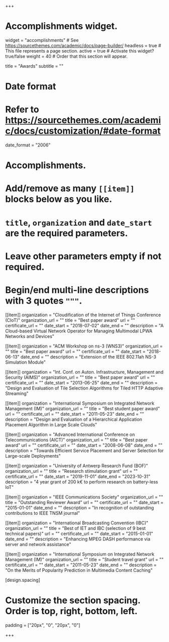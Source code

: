 +++
# Accomplishments widget.
widget = "accomplishments"  # See https://sourcethemes.com/academic/docs/page-builder/
headless = true  # This file represents a page section.
active = true  # Activate this widget? true/false
weight = 40  # Order that this section will appear.

title = "Awards"
subtitle = ""

# Date format
#   Refer to https://sourcethemes.com/academic/docs/customization/#date-format
date_format = "2006"

# Accomplishments.
#   Add/remove as many `[[item]]` blocks below as you like.
#   `title`, `organization` and `date_start` are the required parameters.
#   Leave other parameters empty if not required.
#   Begin/end multi-line descriptions with 3 quotes `"""`.

  
[[item]]
  organization = "Cloudification of the Internet of Things Conference (CIoT)"
  organization_url = ""
  title = "Best paper award"
  url = ""
  certificate_url = ""
  date_start = "2018-07-02"
  date_end = ""
  description = "A Cloud-based Virtual Network Operator for Managing Multimodal LPWA Networks and Devices"

[[item]]
  organization = "ACM Workshop on ns-3 (WNS3)"
  organization_url = ""
  title = "Best paper award"
  url = ""
  certificate_url = ""
  date_start = "2018-06-13"
  date_end = ""
  description = "Extension of the IEEE 802.11ah NS-3 Simulation Module"
  

[[item]]
  organization = "Int. Conf. on Auton. Infrastructure, Management and Security (AIMS)"
  organization_url = ""
  title = "Best paper award"
  url = ""
  certificate_url = ""
  date_start = "2013-06-25"
  date_end = ""
  description = "Design and Evaluation of Tile Selection Algorithms for Tiled HTTP Adaptive Streaming"
  
  

[[item]]
  organization = "International Symposium on Integrated Network Management (IM)"
  organization_url = ""
  title = "Best student paper award"
  url = ""
  certificate_url = ""
  date_start = "2011-05-23"
  date_end = ""
  description = "Design and Evaluation of a Hierarchical Application Placement Algorithm in Large Scale Clouds"
  

[[item]]
  organization = "Advanced International Conference on Telecommunications (AICT)"
  organization_url = ""
  title = "Best paper award"
  url = ""
  certificate_url = ""
  date_start = "2008-06-08"
  date_end = ""
  description = "Towards Efficient Service Placement and Server Selection for Large-scale Deployments"
  

[[item]]
  organization = "University of Antwerp Research Fund (BOF)"
  organization_url = ""
  title = "Research stimulation grant"
  url = ""
  certificate_url = ""
  date_start = "2019-11-01"
  date_end = "2023-10-31"
  description = "4 year grant of 200 k€ to perform research on battery-less IoT"

[[item]]
  organization = "IEEE Communications Society"
  organization_url = ""
  title = "Outstanding Reviewer Award"
  url = ""
  certificate_url = ""
  date_start = "2015-01-01"
  date_end = ""
  description = "In recognition of outstanding contributions to IEEE TNSM journal"

[[item]]
  organization = "International Broadcasting Convention (IBC)"
  organization_url = ""
  title = "Best of IET and IBC (selection of 9 best technical papers)"
  url = ""
  certificate_url = ""
  date_start = "2015-01-01"
  date_end = ""
  description = "Enhancing MPEG DASH performance via server and network assistance"
  

[[item]]
  organization = "International Symposium on Integrated Network Management (IM)"
  organization_url = ""
  title = "Student travel grant"
  url = ""
  certificate_url = ""
  date_start = "2011-05-23"
  date_end = ""
  description = "On the Merits of Popularity Prediction in Multimedia Content Caching"
  

 [design.spacing]
  # Customize the section spacing. Order is top, right, bottom, left.
  padding = ["20px", "0", "20px", "0"]

+++
